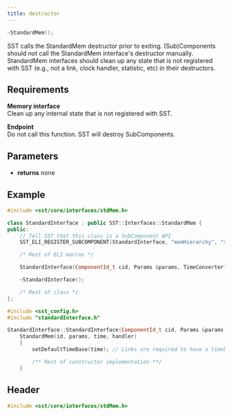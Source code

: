 ```yaml
---
title: destructor
---
```


```cpp
~StandardMem();
```

SST calls the StandardMem destructor prior to exiting. (Sub)Components should *not* call the StandardMem interface's destructor manually. StandardMem interfaces should clean up any state that is not registered with SST (e.g., not a link, clock handler, statistic, etc) in their destructors.

## Requirements
**Memory interface** &nbsp;  
Clean up any internal state that is not registered with SST.

**Endpoint** &nbsp;  
Do not call this function. SST will destroy SubComponents.

## Parameters
* **returns** none


## Example
<!--- SOURCE_CODE: sst-elements/src/sst/elements/memHierarchy/standardInterface.cc --->
```cpp title="Excerpt from sst-elements/src/sst/elements/memHierarchy/standardInterface.h"
#include <sst/core/interfaces/stdMem.h>

class StandardInterface : public SST::Interfaces::StandardMem {
public:
    // Tell SST that this class is a SubComponent API
    SST_ELI_REGISTER_SUBCOMPONENT(StandardInterface, "memHierarchy", "standardInterface", SST_ELI_ELEMENT_VERSION(1,0,0), "Interface to memory hierarchy between endpoint and cache. COnverts StandardMem requests into MemEventBases.", SST::Interfaces::StandardMem)

    /* Rest of ELI macros */

    StandardInterface(ComponentId_t cid, Params &params, TimeConverter* time, HandlerBase* handler = NULL);

    ~StandardInterface();

    /* Rest of class */
};
```
```cpp title="Excerpt from sst-elements/src/sst/elements/memHierarchy/standardInterface.cc"
#include <sst_config.h>
#include "standardInterface.h"

StandardInterface::StandardInterface(ComponentId_t cid, Params &params, TimeConverter* time, HandlerBase* handler) :
    StandardMem(id, params, time, handler)
    {
        setDefaultTimeBase(time); // Links are required to have a timebase

        /** Rest of constructor implementation **/
    }
```

## Header
```cpp
#include <sst/core/interfaces/stdMem.h>
```
